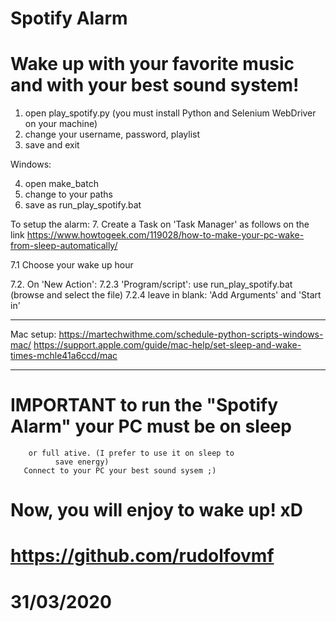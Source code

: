 # Spotify Alarm #
# Wake up with your favorite music and with your best sound system!

1. open play_spotify.py
   (you must install Python and Selenium WebDriver on your machine)
2. change your username, password, playlist
3. save and exit

Windows:

4. open make_batch
5. change to your paths
6. save as run_play_spotify.bat

To setup the alarm:
7.   Create a Task on 'Task Manager' as follows on the link
	https://www.howtogeek.com/119028/how-to-make-your-pc-wake-from-sleep-automatically/

7.1  Choose your wake up hour

7.2. On 'New Action':
	7.2.3 'Program/script': 
    		 use run_play_spotify.bat (browse and select the file)
	7.2.4 leave in blank: 'Add Arguments' and 'Start in'
************************************
Mac setup:
https://martechwithme.com/schedule-python-scripts-windows-mac/
https://support.apple.com/guide/mac-help/set-sleep-and-wake-times-mchle41a6ccd/mac
**************************************
# IMPORTANT to run the "Spotify Alarm" your PC must be on sleep 
	    or full ative. (I prefer to use it on sleep to 
			  save energy)
	   Connect to your PC your best sound sysem ;)

# Now, you will enjoy to wake up! xD

# https://github.com/rudolfovmf
# 31/03/2020
